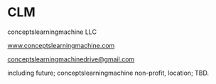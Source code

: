 # CLM
 conceptslearningmachine LLC


www.conceptslearningmachine.com


conceptslearningmachinedrive@gmail.com

including future; conceptslearningmachine non-profit, location; TBD.
